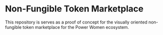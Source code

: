 # Non-Fungible Token Marketplace
This repository is serves as a proof of concept for the visually oriented non-fungible token marketplace for the Power Women ecosystem.
